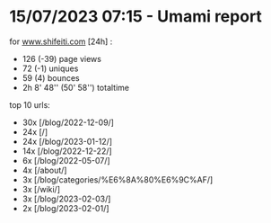 # 15/07/2023 07:15 - Umami report
for www.shifeiti.com [24h] :

 - 126 (-39) page views
 - 72 (-1) uniques
 - 59 (4) bounces
 - 2h 8' 48'' (50' 58'') totaltime


top 10 urls:
 - 30x [/blog/2022-12-09/]
 - 24x [/]
 - 24x [/blog/2023-01-12/]
 - 14x [/blog/2022-12-22/]
 - 6x [/blog/2022-05-07/]
 - 4x [/about/]
 - 3x [/blog/categories/%E6%8A%80%E6%9C%AF/]
 - 3x [/wiki/]
 - 3x [/blog/2023-02-03/]
 - 2x [/blog/2023-02-01/]


